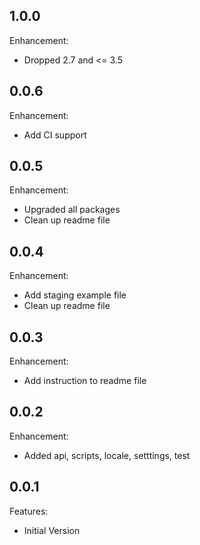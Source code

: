 ## 1.0.0

Enhancement:

* Dropped 2.7 and <= 3.5

## 0.0.6

Enhancement:

* Add CI support

## 0.0.5

Enhancement:

* Upgraded all packages
* Clean up readme file

## 0.0.4

Enhancement:

* Add staging example file
* Clean up readme file

## 0.0.3

Enhancement:

* Add instruction to readme file

## 0.0.2

Enhancement:

* Added api, scripts, locale, setttings, test

## 0.0.1

Features:

* Initial Version